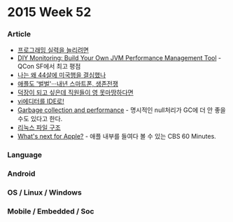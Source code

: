 2015 Week 52
=============

### Article

* [프로그래밍 실력을 늘리려면](http://jeminency.tistory.com/148)
* [DIY Monitoring: Build Your Own JVM Performance Management Tool](http://www.infoq.com/presentations/jvm-performance-monitoring-tools?utm_source=infoq&utm_medium=QCon_EarlyAccessVideos&utm_campaign=QConSanFrancisco2015) - QCon SF에서 최고 평점
* [나는 왜 44살에 미국행을 결심했나](http://www.buggymind.com/567)
* [애플도 '벌벌'···내년 스마트폰, 생존전쟁](http://news.naver.com/main/read.nhn?mode=LSD&mid=sec&oid=031&aid=0000365347&sid1=001)
* [덕장이 되고 싶은데 직원들이 영 못마땅하다면](http://www.ttimes.co.kr/index.html?no=2015122416077721055)
* [vi에디터를 IDE로!](https://github.com/xmementoit/vim-ide)
* [Garbage collection and performance](http://www.ibm.com/developerworks/library/j-jtp01274/index.html) - 명시적인 null처리가 GC에 더 안 좋을 수도 있다고 한다.
* [리눅스 파일 구조](http://blog.naver.com/PostView.nhn?blogId=hgh73&logNo=220580162459&redirect=Dlog&widgetTypeCall=true)
* [What's next for Apple?](http://www.cbsnews.com/news/60-minutes-apple-tim-cook-charlie-rose/) - 애플 내부를 들여다 볼 수 있는 CBS 60 Minutes.

### Language


### Android


### OS / Linux / Windows


### Mobile / Embedded / Soc
